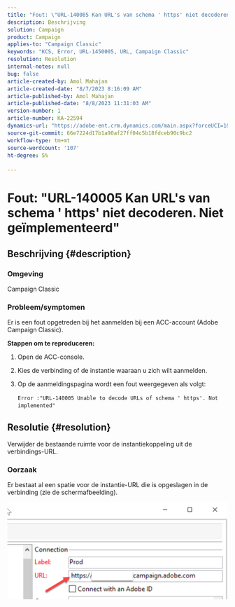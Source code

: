 ```yaml
---
title: "Fout: \"URL-140005 Kan URL's van schema ' https' niet decoderen. Niet geïmplementeerd\""
description: Beschrijving
solution: Campaign
product: Campaign
applies-to: "Campaign Classic"
keywords: "KCS, Error, URL-1450005, URL, Campaign Classic"
resolution: Resolution
internal-notes: null
bug: false
article-created-by: Amol Mahajan
article-created-date: "8/7/2023 8:16:09 AM"
article-published-by: Amol Mahajan
article-published-date: "8/8/2023 11:31:03 AM"
version-number: 1
article-number: KA-22594
dynamics-url: "https://adobe-ent.crm.dynamics.com/main.aspx?forceUCI=1&pagetype=entityrecord&etn=knowledgearticle&id=8df6b4a6-fa34-ee11-bdf4-6045bd006c82"
source-git-commit: 66e7224d17b1a90af27ff04c5b18fdceb90c9bc2
workflow-type: tm+mt
source-wordcount: '107'
ht-degree: 5%

---
```


# Fout: &quot;URL-140005 Kan URL&#39;s van schema &#39; https&#39; niet decoderen. Niet geïmplementeerd&quot;

## Beschrijving {#description}


### <b>Omgeving</b>

Campaign Classic



### <b>Probleem/symptomen</b>

Er is een fout opgetreden bij het aanmelden bij een ACC-account (Adobe Campaign Classic).



<b>Stappen om te reproduceren:</b>

1. Open de ACC-console.


2. Kies de verbinding of de instantie waaraan u zich wilt aanmelden.


3. Op de aanmeldingspagina wordt een fout weergegeven als volgt:

   `Error :"URL-140005 Unable to decode URLs of schema ' https'. Not implemented"`



## Resolutie {#resolution}


Verwijder de bestaande ruimte voor de instantiekoppeling uit de verbindings-URL.

### <b>Oorzaak</b>

Er bestaat al een spatie voor de instantie-URL die is opgeslagen in de verbinding (zie de schermafbeelding).

![](assets/9ee7e7a5-fc34-ee11-bdf4-6045bd006c82.png)
